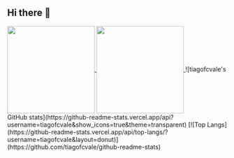 ## Hi there 👋

<a href="https://github.com/anuraghazra/github-readme-stats">
  <img height=200 align="center" src="[https://github-readme-stats.vercel.app/api?username=anuraghazra](https://github-readme-stats.vercel.app/api?username=tiagofcvale&show_icons=true&theme=transparent)" />
</a>
<a href="https://github.com/anuraghazra/convoychat">
  <img height=200 align="center" src="[https://github-readme-stats.vercel.app/api/top-langs?username=anuraghazra&layout=compact&langs_count=8&card_width=320](https://github-readme-stats.vercel.app/api/top-langs/?username=tiagofcvale&layout=donut)](https://github.com/tiagofcvale/github-readme-stats)" />
</a>
![tiagofcvale's GitHub stats](https://github-readme-stats.vercel.app/api?username=tiagofcvale&show_icons=true&theme=transparent)   [![Top Langs](https://github-readme-stats.vercel.app/api/top-langs/?username=tiagofcvale&layout=donut)](https://github.com/tiagofcvale/github-readme-stats)

